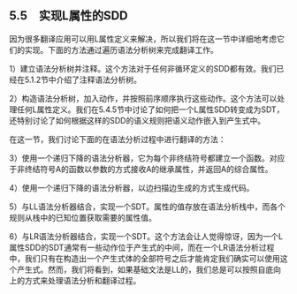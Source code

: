 ## 5.5　实现L属性的SDD

因为很多翻译应用可以用L属性定义来解决，所以我们将在这一节中详细地考虑它们的实现。下面的方法通过遍历语法分析树来完成翻译工作。

1）建立语法分析树并注释。这个方法对于任何非循环定义的SDD都有效。我们已经在5.1.2节中介绍了注释语法分析树。

2）构造语法分析树，加入动作，并按照前序顺序执行这些动作。这个方法可以处理任何L属性定义。我们在5.4.5节中讨论了如何把一个L属性SDD转变成为SDT，还特别讨论了如何根据这样的SDD的语义规则把语义动作嵌入到产生式中。

在这一节，我们讨论下面的在语法分析过程中进行翻译的方法：

3）使用一个递归下降的语法分析器，它为每个非终结符号都建立一个函数。对应于非终结符号A的函数以参数的方式接收A的继承属性，并返回A的综合属性。

4）使用一个递归下降的语法分析器，以边扫描边生成的方式生成代码。

5）与LL语法分析器结合，实现一个SDT。属性的值存放在语法分析栈中，而各个规则从栈中的已知位置获取需要的属性值。

6）与LR语法分析器结合，实现一个SDT。这个方法会让人觉得惊讶，因为一个L属性SDD的SDT通常有一些动作位于产生式的中间，而在一个LR语法分析过程中，我们只有在构造出一个产生式体的全部符号之后才能肯定我们确实可以使用这个产生式。然而，我们将看到，如果基础文法是LL的，我们总是可以按照自底向上的方式来处理语法分析和翻译过程。